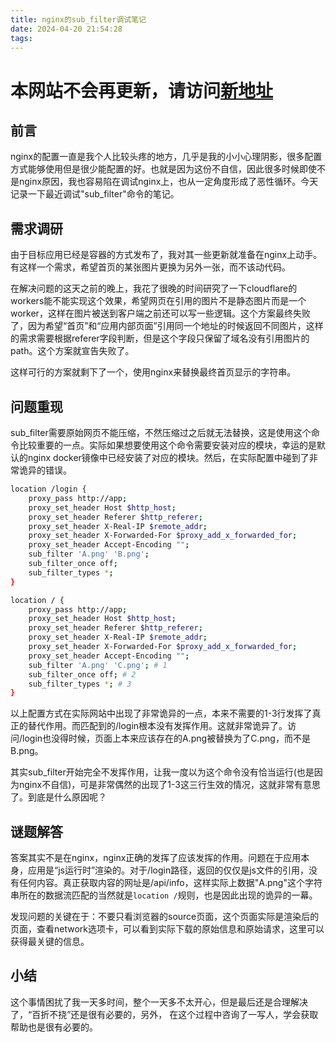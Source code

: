 ```yaml
---
title: nginx的sub_filter调试笔记
date: 2024-04-20 21:54:28
tags:
---
```


# 本网站不会再更新，请访问[新地址](https://oldyang.site)

## 前言

nginx的配置一直是我个人比较头疼的地方，几乎是我的小小心理阴影，很多配置方式能够使用但是很少能配置的好。也就是因为这份不自信，因此很多时候即使不是nginx原因，我也容易陷在调试nginx上，也从一定角度形成了恶性循环。今天记录一下最近调试"sub_filter"命令的笔记。

## 需求调研

由于目标应用已经是容器的方式发布了，我对其一些更新就准备在nginx上动手。有这样一个需求，希望首页的某张图片更换为另外一张，而不该动代码。

在解决问题的这天之前的晚上，我花了很晚的时间研究了一下cloudflare的workers能不能实现这个效果，希望网页在引用的图片不是静态图片而是一个worker，这样在图片被送到客户端之前还可以写一些逻辑。这个方案最终失败了，因为希望“首页”和“应用内部页面”引用同一个地址的时候返回不同图片，这样的需求需要根据referer字段判断，但是这个字段只保留了域名没有引用图片的path。这个方案就宣告失败了。

这样可行的方案就剩下了一个，使用nginx来替换最终首页显示的字符串。

## 问题重现

sub_filter需要原始网页不能压缩，不然压缩过之后就无法替换，这是使用这个命令比较重要的一点。实际如果想要使用这个命令需要安装对应的模块，幸运的是默认的nginx docker镜像中已经安装了对应的模块。然后，在实际配置中碰到了非常诡异的错误。

``` bash
location /login {
    proxy_pass http://app;
    proxy_set_header Host $http_host;
    proxy_set_header Referer $http_referer;
    proxy_set_header X-Real-IP $remote_addr;
    proxy_set_header X-Forwarded-For $proxy_add_x_forwarded_for;
    proxy_set_header Accept-Encoding "";
    sub_filter 'A.png' 'B.png';
    sub_filter_once off;
    sub_filter_types *;
}

location / {
    proxy_pass http://app;
    proxy_set_header Host $http_host;
    proxy_set_header Referer $http_referer;
    proxy_set_header X-Real-IP $remote_addr;
    proxy_set_header X-Forwarded-For $proxy_add_x_forwarded_for;
    proxy_set_header Accept-Encoding "";
    sub_filter 'A.png' 'C.png'; # 1
    sub_filter_once off; # 2
    sub_filter_types *; # 3
}
```

以上配置方式在实际网站中出现了非常诡异的一点，本来不需要的1-3行发挥了真正的替代作用。而匹配到的/login根本没有发挥作用。这就非常诡异了。访问/login也没得时候，页面上本来应该存在的A.png被替换为了C.png，而不是B.png。

其实sub_filter开始完全不发挥作用，让我一度以为这个命令没有恰当运行(也是因为nginx不自信)，可是非常偶然的出现了1-3这三行生效的情况，这就非常有意思了。到底是什么原因呢？

## 谜题解答

答案其实不是在nginx，nginx正确的发挥了应该发挥的作用。问题在于应用本身，应用是“js运行时”渲染的。对于/login路径，返回的仅仅是js文件的引用，没有任何内容。真正获取内容的网址是/api/info，这样实际上数据"A.png"这个字符串所在的数据流匹配的当然就是`location /`规则，也是因此出现的诡异的一幕。

发现问题的关键在于：不要只看浏览器的source页面，这个页面实际是渲染后的页面，查看network选项卡，可以看到实际下载的原始信息和原始请求，这里可以获得最关键的信息。

## 小结

这个事情困扰了我一天多时间，整个一天多不太开心，但是最后还是合理解决了，“百折不挠”还是很有必要的，另外， 在这个过程中咨询了一写人，学会获取帮助也是很有必要的。
